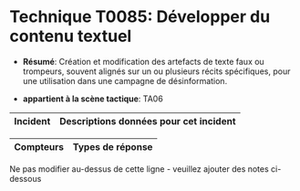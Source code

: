 # Technique T0085: Développer du contenu textuel

* **Résumé**: Création et modification des artefacts de texte faux ou trompeurs, souvent alignés sur un ou plusieurs récits spécifiques, pour une utilisation dans une campagne de désinformation.

* **appartient à la scène tactique**: TA06


|Incident |Descriptions données pour cet incident |
|-------- |-------------------- |



|Compteurs |Types de réponse |
|-------- |-------------- |


Ne pas modifier au-dessus de cette ligne - veuillez ajouter des notes ci-dessous